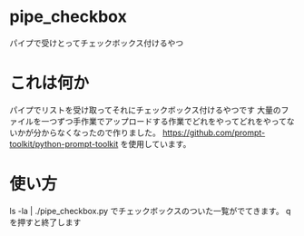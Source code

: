 # pipe_checkbox
パイプで受けとってチェックボックス付けるやつ

# これは何か
パイプでリストを受け取ってそれにチェックボックス付けるやつです
大量のファイルを一つずつ手作業でアップロードする作業でどれをやってどれをやってないかが分からなくなったので作りました。
https://github.com/prompt-toolkit/python-prompt-toolkit を使用しています。

# 使い方
ls -la | ./pipe_checkbox.py
でチェックボックスのついた一覧がでてきます。
qを押すと終了します
